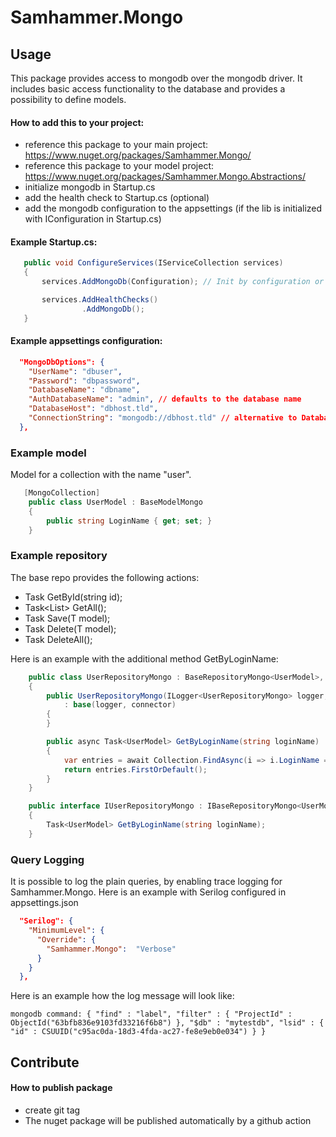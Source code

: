 ﻿# Samhammer.Mongo

## Usage
This package provides access to mongodb over the mongodb driver. It includes basic access functionality to the database and provides a possibility to define models.

#### How to add this to your project:
- reference this package to your main project: https://www.nuget.org/packages/Samhammer.Mongo/
- reference this package to your model project: https://www.nuget.org/packages/Samhammer.Mongo.Abstractions/
- initialize mongodb in Startup.cs
- add the health check to Startup.cs (optional)
- add the mongodb configuration to the appsettings (if the lib is initialized with IConfiguration in Startup.cs)

#### Example Startup.cs:
```csharp
   public void ConfigureServices(IServiceCollection services)
   {
       services.AddMongoDb(Configuration); // Init by configuration or action

       services.AddHealthChecks()
                .AddMongoDb();       
   }
```

#### Example appsettings configuration:
```json
  "MongoDbOptions": {
    "UserName": "dbuser",
    "Password": "dbpassword",
    "DatabaseName": "dbname",
    "AuthDatabaseName": "admin", // defaults to the database name
    "DatabaseHost": "dbhost.tld",
    "ConnectionString": "mongodb://dbhost.tld" // alternative to DatabaseHost
  },
```

### Example model

Model for a collection with the name "user".

```csharp
   [MongoCollection]
    public class UserModel : BaseModelMongo
    {
        public string LoginName { get; set; }
    }
```

### Example repository

The base repo provides the following actions:
  * Task<T> GetById(string id);
  *  Task<List<T>> GetAll();
  * Task Save(T model);
  * Task Delete(T model);
  * Task DeleteAll();

Here is an example with the additional method GetByLoginName:

```csharp
    public class UserRepositoryMongo : BaseRepositoryMongo<UserModel>, IUserRepositoryMongo
    {
        public UserRepositoryMongo(ILogger<UserRepositoryMongo> logger, IMongoDbConnector connector)
            : base(logger, connector)
        {
        }

        public async Task<UserModel> GetByLoginName(string loginName)
        {
            var entries = await Collection.FindAsync(i => i.LoginName == loginName);
            return entries.FirstOrDefault();
        }
    }

    public interface IUserRepositoryMongo : IBaseRepositoryMongo<UserModel>
    {
        Task<UserModel> GetByLoginName(string loginName);
    }
```

### Query Logging

It is possible to log the plain queries, by enabling trace logging for Samhammer.Mongo.
Here is an example with Serilog configured in appsettings.json

```json
  "Serilog": {
    "MinimumLevel": {
      "Override": {
        "Samhammer.Mongo":  "Verbose"
      }
    }
  },
```

Here is an example how the log message will look like:

```
mongodb command: { "find" : "label", "filter" : { "ProjectId" : ObjectId("63bfb836e9103fd33216f6b8") }, "$db" : "mytestdb", "lsid" : { "id" : CSUUID("c95ac0da-18d3-4fda-ac27-fe8e9eb0e034") } }
```

## Contribute

#### How to publish package
- create git tag
- The nuget package will be published automatically by a github action
